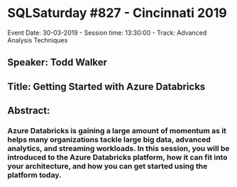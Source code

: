 # SQLSaturday #827 - Cincinnati 2019
Event Date: 30-03-2019 - Session time: 13:30:00 - Track: Advanced Analysis Techniques
## Speaker: Todd Walker
## Title: Getting Started with Azure Databricks
## Abstract:
### Azure Databricks is gaining a large amount of momentum as it helps many organizations tackle large big data, advanced analytics, and streaming workloads. In this session, you will be introduced to the Azure Databricks platform, how it can fit into your architecture, and how you can get started using the platform today.
